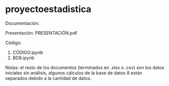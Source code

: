 # proyectoestadistica
Documentación:

Presentación: PRESENTACIÓN.pdf

Código:
1. CÓDIGO.ipynb
2. BD8.ipynb

Notas: el resto de los documentos (terminados en .xlsx o .csv) son los datos iniciales sin análisis, algunos cálculos de la base de datos 8 están separados debido a la cantidad de datos.

   
